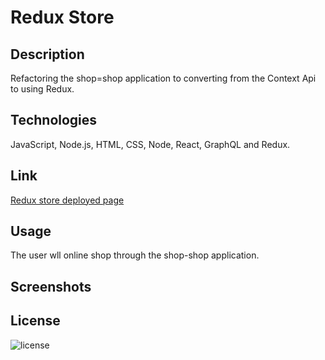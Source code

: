 # Redux Store
  
 
## Description
Refactoring the shop=shop application to converting from the Context Api to using Redux.



## Technologies

JavaScript, Node.js, HTML, CSS, Node, React, GraphQL and Redux.


## Link 

[Redux store deployed page](https://conversion-to-redux.herokuapp.com/)



## Usage
The user wll online shop through the shop-shop application. 


      
## Screenshots
    




    

## License

![license](https://img.shields.io/badge/License-MIT%20License-blue?style=for-the-badge)
